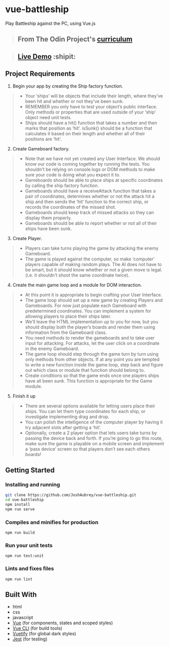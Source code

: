 # vue-battleship

Play Battleship against the PC, using Vue.js

> ## From The Odin Project's [curriculum](https://www.theodinproject.com/paths/full-stack-javascript/courses/javascript/lessons/battleship)

> ## [Live Demo](https://joshaubrey.github.io/vue-battleship/) :shipit:

## Project Requirements

1. Begin your app by creating the Ship factory function.
> * Your ‘ships’ will be objects that include their length, where they’ve been hit and whether or not they’ve been sunk.
> * REMEMBER you only have to test your object’s public interface. Only methods or properties that are used outside of your ‘ship’ object need unit tests.
> * Ships should have a hit() function that takes a number and then marks that position as ‘hit’.
isSunk() should be a function that calculates it based on their length and whether all of their positions are ‘hit’.
2. Create Gameboard factory.
> * Note that we have not yet created any User Interface. We should know our code is coming together by running the tests. You shouldn’t be relying on console.logs or DOM methods to make sure your code is doing what you expect it to.
> * Gameboards should be able to place ships at specific coordinates by calling the ship factory function.
> * Gameboards should have a receiveAttack function that takes a pair of coordinates, determines whether or not the attack hit a ship and then sends the ‘hit’ function to the correct ship, or records the coordinates of the missed shot.
> * Gameboards should keep track of missed attacks so they can display them properly.
> * Gameboards should be able to report whether or not all of their ships have been sunk.
3. Create Player.
> * Players can take turns playing the game by attacking the enemy Gameboard.
> * The game is played against the computer, so make ‘computer’ players capable of making random plays. The AI does not have to be smart, but it should know whether or not a given move is legal. (i.e. it shouldn’t shoot the same coordinate twice).
4. Create the main game loop and a module for DOM interaction.
> * At this point it is appropriate to begin crafting your User Interface.
> * The game loop should set up a new game by creating Players and Gameboards. For now just populate each Gameboard with predetermined coordinates. You can implement a system for allowing players to place their ships later.
> * We’ll leave the HTML implementation up to you for now, but you should display both the player’s boards and render them using information from the Gameboard class.
> * You need methods to render the gameboards and to take user input for attacking. For attacks, let the user click on a coordinate in the enemy Gameboard.
> * The game loop should step through the game turn by turn using only methods from other objects. If at any point you are tempted to write a new function inside the game loop, step back and figure out which class or module that function should belong to.
> * Create conditions so that the game ends once one players ships have all been sunk. This function is appropriate for the Game module.
5. Finish it up
> * There are several options available for letting users place their ships. You can let them type coordinates for each ship, or investigate implementing drag and drop.
> * You can polish the intelligence of the computer player by having it try adjacent slots after getting a ‘hit’.
> * Optionally, create a 2 player option that lets users take turns by passing the device back and forth. If you’re going to go this route, make sure the game is playable on a mobile screen and implement a ‘pass device’ screen so that players don’t see each others boards!

## Getting Started

### Installing and running

```bash
git clone https://github.com/JoshAubrey/vue-battleship.git
cd vue-battleship
npm install
npm run serve
```

### Compiles and minifies for production
```
npm run build
```
### Run your unit tests
```
npm run test:unit
```
### Lints and fixes files
```
npm run lint
```

## Built With

* html 
* css
* javascript
* [Vue](https://vuejs.org/) (for components, states and scoped styles)
* [Vue CLI](https://cli.vuejs.org/) (for build tools)
* [Vuetify](https://vuetifyjs.com/en/) (for global dark styles)
* [Jest](https://jestjs.io/) (for testing)
